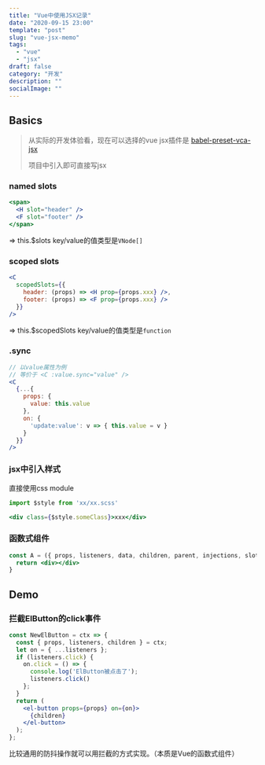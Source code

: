 ```yaml
---
title: "Vue中使用JSX记录"
date: "2020-09-15 23:00"
template: "post"
slug: "vue-jsx-memo"
tags:
  - "vue"
  - "jsx"
draft: false
category: "开发"
description: ""
socialImage: ""
---
```


## Basics

> 从实际的开发体验看，现在可以选择的vue jsx插件是 [babel-preset-vca-jsx](https://github.com/luwanquan/babel-preset-vca-jsx/)
>
> 项目中引入即可直接写jsx

### named slots

```jsx
<span>
  <H slot="header" />
  <F slot="footer" />
</span>
```

=> this.$slots  key/value的值类型是`VNode[]`

### scoped slots

```jsx
<C
  scopedSlots={{
    header: (props) => <H prop={props.xxx} />,
    footer: (props) => <F prop={props.xxx} />
  }}
/>
```

=> this.$scopedSlots  key/value的值类型是`function`

### .sync

```jsx
// 以value属性为例
// 等价于 <C :value.sync="value" />
<C
  {...{
    props: {
      value: this.value
    },
    on: {
      'update:value': v => { this.value = v }
    }
  }}
/>
```

### jsx中引入样式

直接使用css module

```jsx
import $style from 'xx/xx.scss'

<div class={$style.someClass}>xxx</div>
```

### 函数式组件

```jsx
const A = ({ props, listeners, data, children, parent, injections, slots, scopedSlots }) => {
  return <div></div>
}
```

## Demo

### 拦截ElButton的click事件

```jsx
const NewElButton = ctx => {
  const { props, listeners, children } = ctx;
  let on = { ...listeners };
  if (listeners.click) {
    on.click = () => {
      console.log('ElButton被点击了');
      listeners.click()
    };
  }
  return (
    <el-button props={props} on={on}>
      {children}
    </el-button>
  );
};
```

比较通用的防抖操作就可以用拦截的方式实现。（本质是Vue的函数式组件）
